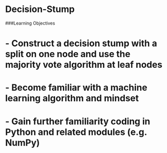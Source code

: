 # Decision-Stump

###Learning Objectives 
# - Construct a decision stump with a split on one node and use the majority vote algorithm at leaf nodes
# - Become familiar with a machine learning algorithm and mindset
# - Gain further familiarity coding in Python and related modules (e.g. NumPy)
